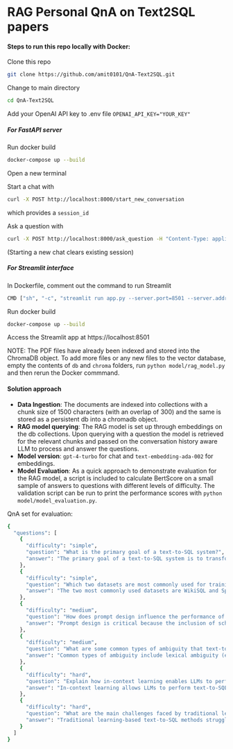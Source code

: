 # RAG Personal QnA on Text2SQL papers

#### Steps to run this repo locally with Docker:

Clone this repo

```sh
git clone https://github.com/amit0101/QnA-Text2SQL.git
```

Change to main directory

```sh
cd QnA-Text2SQL
```

Add your OpenAI API key to .env file
`OPENAI_API_KEY="YOUR_KEY"`

##### For FastAPI server

Run docker build
```sh
docker-compose up --build
```

Open a new terminal

Start a chat with
```sh
curl -X POST http://localhost:8000/start_new_conversation
```
which provides a `session_id`

Ask a question with
```sh
curl -X POST http://localhost:8000/ask_question -H "Content-Type: application/json" -d '{"question": "What is Text2SQL?", "session_id": "YOUR_SESSION_ID"}'
```

(Starting a new chat clears existing session)

##### For Streamlit interface

In Dockerfile, comment out the command to run Streamlit

```sh
CMD ["sh", "-c", "streamlit run app.py --server.port=8501 --server.address=0.0.0.0"]
```

Run docker build
```sh
docker-compose up --build
```

Access the Streamlit app at https://localhost:8501

NOTE: The PDF files have already been indexed and stored into the ChromaDB object. To add more files or any new files to the vector database, empty the contents of `db` and `chroma` folders, run `python model/rag_model.py` and then rerun the Docker commmand.

#### Solution approach

- **Data Ingestion**: The documents are indexed into collections with a chunk size of 1500 characters (with an overlap of 300) and the same is stored as a persistent db into a chromadb object.
- **RAG model querying**: The RAG model is set up through embeddings on the db collections. Upon querying with a question the model is retrieved for the relevant chunks and passed on the conversation history aware LLM to process and answer the questions.
- **Model version**: `gpt-4-turbo` for chat and `text-embedding-ada-002` for embeddings.
- **Model Evaluation**: As a quick approach to demonstrate evaluation for the RAG model, a script is included to calculate BertScore on a small sample of answers to questions with different levels of difficulty. The validation script can be run to print the performance scores with `python model/model_evaluation.py`.

QnA set for evaluation:

```sh
{
  "questions": [
    {
      "difficulty": "simple",
      "question": "What is the primary goal of a text-to-SQL system?",
      "answer": "The primary goal of a text-to-SQL system is to transform natural language questions into structured SQL statements that accurately represent the user's intent, allowing seamless interaction with databases."
    },
    {
      "difficulty": "simple",
      "question": "Which two datasets are most commonly used for training and evaluating neural text-to-SQL systems?",
      "answer": "The two most commonly used datasets are WikiSQL and Spider."
    },
    {
      "difficulty": "medium",
      "question": "How does prompt design influence the performance of large language models in the text-to-SQL task?",
      "answer": "Prompt design is critical because the inclusion of schema information and structured SQL data can significantly improve the model's performance. For example, adding database schema and SELECT statements improved Codex's execution accuracy, demonstrating that prompt components help LLMs better understand the database structure."
    },
    {
      "difficulty": "medium",
      "question": "What are some common types of ambiguity that text-to-SQL systems need to handle when processing natural language queries?",
      "answer": "Common types of ambiguity include lexical ambiguity (e.g., polysemy like 'Paris' as a city or person), syntactic ambiguity (e.g., 'Find all German movie directors' could mean directors of German movies or directors from Germany), semantic ambiguity (e.g., 'Are Brad and Angelina married?' could mean to each other or separately), and context-dependent ambiguity (e.g., the term 'top' may vary in meaning based on context, such as 'top movie' by ratings or 'top scorer' by goals)."
    },
    {
      "difficulty": "hard",
      "question": "Explain how in-context learning enables LLMs to perform text-to-SQL tasks without fine-tuning.",
      "answer": "In-context learning allows LLMs to perform text-to-SQL tasks by providing a prompt that includes a task instruction, a natural language question, and optional examples. The LLM uses these examples to learn the mapping between NLQ and SQL on-the-fly, allowing it to generate SQL queries without being explicitly fine-tuned on a large text-to-SQL dataset. This technique leverages the model's pre-existing knowledge and can perform well, especially with strategically designed prompts."
    },
    {
      "difficulty": "hard",
      "question": "What are the main challenges faced by traditional learning-based text-to-SQL methods compared to LLM-based approaches?",
      "answer": "Traditional learning-based text-to-SQL methods struggle with issues like vocabulary gaps, schema ambiguity, and implicit join operations. These methods often require extensive feature engineering and are less flexible in handling diverse and complex queries. In contrast, LLM-based approaches benefit from advanced reasoning and in-context learning capabilities, which enable them to generalize across different domains and handle complex SQL generation tasks without extensive manual intervention."
    }
  ]
}
```


